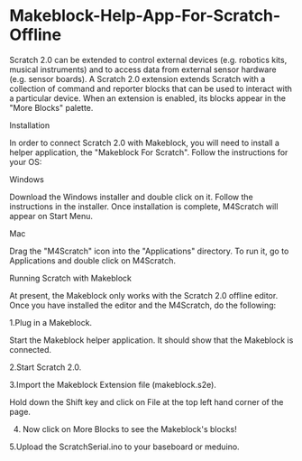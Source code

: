 Makeblock-Help-App-For-Scratch-Offline
======================================
Scratch 2.0 can be extended to control external devices (e.g. robotics kits, musical instruments) and to access data from external sensor hardware (e.g. sensor boards). A Scratch 2.0 extension extends Scratch with a collection of command and reporter blocks that can be used to interact with a particular device. When an extension is enabled, its blocks appear in the "More Blocks" palette.

Installation

In order to connect Scratch 2.0 with Makeblock, you will need to install a helper application, the "Makeblock For Scratch". Follow the instructions for your OS:

Windows

Download the Windows installer and double click on it. Follow the instructions in the installer. Once installation is complete, M4Scratch will appear on Start Menu.

Mac

Drag the "M4Scratch" icon into the "Applications" directory. To run it, go to Applications and double click on M4Scratch.


Running Scratch with Makeblock

At present, the Makeblock only works with the Scratch 2.0 offline editor. Once you have installed the editor and the M4Scratch, do the following:

1.Plug in a Makeblock.

Start the Makeblock helper application. It should show that the Makeblock is connected.

2.Start Scratch 2.0.

3.Import the Makeblock Extension file (makeblock.s2e).

Hold down the Shift key and click on File at the top left hand corner of the page. 

4. Now click on More Blocks to see the Makeblock's blocks!

5.Upload the ScratchSerial.ino to your baseboard or meduino.